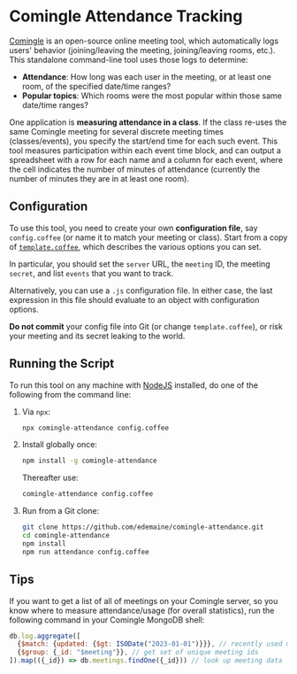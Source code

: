 # Comingle Attendance Tracking

[Comingle](https://github.com/edemaine/comingle/) is an open-source online
meeting tool, which automatically logs users' behavior (joining/leaving the
meeting, joining/leaving rooms, etc.).
This standalone command-line tool uses those logs to determine:

* **Attendance**: How long was each user in the meeting, or at least one room,
  of the specified date/time ranges?
* **Popular topics**:
  Which rooms were the most popular within those same date/time ranges?

One application is **measuring attendance in a class**.  If the class re-uses
the same Comingle meeting for several discrete meeting times (classes/events),
you specify the start/end time for each such event.   This tool measures
participation within each event time block, and can output a spreadsheet with
a row for each name and a column for each event, where the cell indicates the
number of minutes of attendance (currently the number of minutes they are in
at least one room).

## Configuration

To use this tool, you need to create your own **configuration file**,
say `config.coffee` (or name it to match your meeting or class).
Start from a copy of
[`template.coffee`](https://github.com/edemaine/comingle-attendance/blob/main/template.coffee),
which describes the various options you can set.

In particular, you should set the `server` URL, the `meeting` ID,
the meeting `secret`, and list `events` that you want to track.

Alternatively, you can use a `.js` configuration file.
In either case, the last expression in this file should evaluate to an object
with configuration options.

**Do not commit** your config file into Git (or change `template.coffee`),
or risk your meeting and its secret leaking to the world.

## Running the Script

To run this tool on any machine with [NodeJS](https://nodejs.org/) installed,
do one of the following from the command line:

1. Via `npx`:
   ```sh
   npx comingle-attendance config.coffee
   ```
2. Install globally once:
   ```sh
   npm install -g comingle-attendance
   ```
   Thereafter use:
   ```sh
   comingle-attendance config.coffee
   ```
3. Run from a Git clone:
   ```sh
   git clone https://github.com/edemaine/comingle-attendance.git
   cd comingle-attendance
   npm install
   npm run attendance config.coffee
   ```

## Tips

If you want to get a list of all of meetings on your Comingle server,
so you know where to measure attendance/usage (for overall statistics),
run the following command in your Comingle MongoDB shell:

```js
db.log.aggregate([
  {$match: {updated: {$gt: ISODate("2023-01-01")}}}, // recently used meetings
  {$group: {_id: "$meeting"}}, // get set of unique meeting ids
]).map(({_id}) => db.meetings.findOne({_id})) // look up meeting data
```
